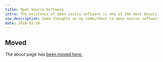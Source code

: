 ```yaml
---
title: Open Source Software
intro: The existence of open source software is one of the most beautiful things about this industry and our craft.
seo_description: Some thoughts on my commitment to open source software and how we can all chip in.
date: 2018-03-28
---
```


## Moved

The about page has [been moved here.](/)
